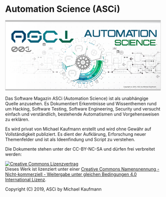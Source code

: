 # Automation Science (ASCi)

<img src="https://raw.githubusercontent.com/McCouman/Automation-Science/master/Screenshot.png" title="Automation Science">

Das Software Magazin ASCi (Automation Science) ist als unabhängige Quelle anzusehen. Es Dokumentiert Erkenntnisse und Wissenthemen rund um Hacking, Software Testing, Software Engineering, Security und versucht einfach und verständlich, bestehende Automatismen und Vorgehensweisen zu erklären. 

Es wird privat von Michael Kaufmann erstellt und wird ohne Gewähr auf Vollständigkeit publiziert. Es dient der Aufklärung, Erforschung neuer Themenfelder und ist als Ideenfindung und Script zu verstehen. 

Die Dokumente stehen unter der CC-BY-NC-SA und dürfen frei verbreitet werden: 

<a rel="license" href="http://creativecommons.org/licenses/by-nc-sa/4.0/"><img alt="Creative Commons Lizenzvertrag" style="border-width:0" src="https://i.creativecommons.org/l/by-nc-sa/4.0/88x31.png" /></a><br />Dieses Werk ist lizenziert unter einer <a rel="license" href="http://creativecommons.org/licenses/by-nc-sa/4.0/">Creative Commons Namensnennung - Nicht-kommerziell - Weitergabe unter gleichen Bedingungen 4.0 International Lizenz</a>.

Copyright (C) 2019, ASCi by Michael Kaufmann

